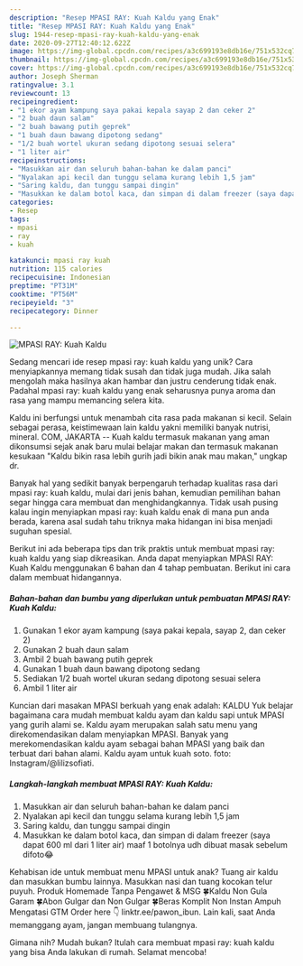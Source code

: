 ```yaml
---
description: "Resep MPASI RAY: Kuah Kaldu yang Enak"
title: "Resep MPASI RAY: Kuah Kaldu yang Enak"
slug: 1944-resep-mpasi-ray-kuah-kaldu-yang-enak
date: 2020-09-27T12:40:12.622Z
image: https://img-global.cpcdn.com/recipes/a3c699193e8db16e/751x532cq70/mpasi-ray-kuah-kaldu-foto-resep-utama.jpg
thumbnail: https://img-global.cpcdn.com/recipes/a3c699193e8db16e/751x532cq70/mpasi-ray-kuah-kaldu-foto-resep-utama.jpg
cover: https://img-global.cpcdn.com/recipes/a3c699193e8db16e/751x532cq70/mpasi-ray-kuah-kaldu-foto-resep-utama.jpg
author: Joseph Sherman
ratingvalue: 3.1
reviewcount: 13
recipeingredient:
- "1 ekor ayam kampung saya pakai kepala sayap 2 dan ceker 2"
- "2 buah daun salam"
- "2 buah bawang putih geprek"
- "1 buah daun bawang dipotong sedang"
- "1/2 buah wortel ukuran sedang dipotong sesuai selera"
- "1 liter air"
recipeinstructions:
- "Masukkan air dan seluruh bahan-bahan ke dalam panci"
- "Nyalakan api kecil dan tunggu selama kurang lebih 1,5 jam"
- "Saring kaldu, dan tunggu sampai dingin"
- "Masukkan ke dalam botol kaca, dan simpan di dalam freezer (saya dapat 600 ml dari 1 liter air) maaf 1 botolnya udh dibuat masak sebelum difoto😂"
categories:
- Resep
tags:
- mpasi
- ray
- kuah

katakunci: mpasi ray kuah 
nutrition: 115 calories
recipecuisine: Indonesian
preptime: "PT31M"
cooktime: "PT56M"
recipeyield: "3"
recipecategory: Dinner

---
```



![MPASI RAY: Kuah Kaldu](https://img-global.cpcdn.com/recipes/a3c699193e8db16e/751x532cq70/mpasi-ray-kuah-kaldu-foto-resep-utama.jpg)

Sedang mencari ide resep mpasi ray: kuah kaldu yang unik? Cara menyiapkannya memang tidak susah dan tidak juga mudah. Jika salah mengolah maka hasilnya akan hambar dan justru cenderung tidak enak. Padahal mpasi ray: kuah kaldu yang enak seharusnya punya aroma dan rasa yang mampu memancing selera kita.

Kaldu ini berfungsi untuk menambah cita rasa pada makanan si kecil. Selain sebagai perasa, keistimewaan lain kaldu yakni memiliki banyak nutrisi, mineral. COM, JAKARTA -- Kuah kaldu termasuk makanan yang aman dikonsumsi sejak anak baru mulai belajar makan dan termasuk makanan kesukaan &#34;Kaldu bikin rasa lebih gurih jadi bikin anak mau makan,&#34; ungkap dr.

Banyak hal yang sedikit banyak berpengaruh terhadap kualitas rasa dari mpasi ray: kuah kaldu, mulai dari jenis bahan, kemudian pemilihan bahan segar hingga cara membuat dan menghidangkannya. Tidak usah pusing kalau ingin menyiapkan mpasi ray: kuah kaldu enak di mana pun anda berada, karena asal sudah tahu triknya maka hidangan ini bisa menjadi suguhan spesial.


Berikut ini ada beberapa tips dan trik praktis untuk membuat mpasi ray: kuah kaldu yang siap dikreasikan. Anda dapat menyiapkan MPASI RAY: Kuah Kaldu menggunakan 6 bahan dan 4 tahap pembuatan. Berikut ini cara dalam membuat hidangannya.

<!--inarticleads1-->

##### Bahan-bahan dan bumbu yang diperlukan untuk pembuatan MPASI RAY: Kuah Kaldu:

1. Gunakan 1 ekor ayam kampung (saya pakai kepala, sayap 2, dan ceker 2)
1. Gunakan 2 buah daun salam
1. Ambil 2 buah bawang putih geprek
1. Gunakan 1 buah daun bawang dipotong sedang
1. Sediakan 1/2 buah wortel ukuran sedang dipotong sesuai selera
1. Ambil 1 liter air


Kuncian dari masakan MPASI berkuah yang enak adalah: KALDU Yuk belajar bagaimana cara mudah membuat kaldu ayam dan kaldu sapi untuk MPASI yang gurih alami se. Kaldu ayam merupakan salah satu menu yang direkomendasikan dalam menyiapkan MPASI. Banyak yang merekomendasikan kaldu ayam sebagai bahan MPASI yang baik dan terbuat dari bahan alami. Kaldu ayam untuk kuah soto. foto: Instagram/@lilizsofiati. 

<!--inarticleads2-->

##### Langkah-langkah membuat MPASI RAY: Kuah Kaldu:

1. Masukkan air dan seluruh bahan-bahan ke dalam panci
1. Nyalakan api kecil dan tunggu selama kurang lebih 1,5 jam
1. Saring kaldu, dan tunggu sampai dingin
1. Masukkan ke dalam botol kaca, dan simpan di dalam freezer (saya dapat 600 ml dari 1 liter air) maaf 1 botolnya udh dibuat masak sebelum difoto😂


Kehabisan ide untuk membuat menu MPASI untuk anak? Tuang air kaldu dan masukkan bumbu lainnya. Masukkan nasi dan tuang kocokan telur puyuh. Produk Homemade Tanpa Pengawet &amp; MSG 🍀Kaldu Non Gula Garam 🍀Abon Gulgar dan Non Gulgar 🍀Beras Komplit Non Instan Ampuh Mengatasi GTM Order here 👇 linktr.ee/pawon_ibun. Lain kali, saat Anda memanggang ayam, jangan membuang tulangnya. 

Gimana nih? Mudah bukan? Itulah cara membuat mpasi ray: kuah kaldu yang bisa Anda lakukan di rumah. Selamat mencoba!
